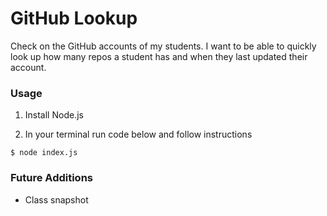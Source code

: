 # GitHub Lookup

Check on the GitHub accounts of my students. I want to be able to quickly look up how many repos a student has and when they last updated their account.

### Usage

1. Install Node.js

2. In your terminal run code below and follow instructions 

```
$ node index.js
```

### Future Additions

- Class snapshot